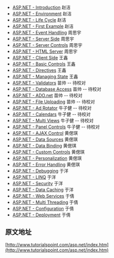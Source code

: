 - [ASP.NET - Introduction](introduction.md)  赵洁
- [ASP.NET - Environment](environment_setup.md)  赵洁
- [ASP.NET - Life Cycle](life_cycle.md)  赵洁
- [ASP.NET - First Example](first_example.md)  赵洁
- [ASP.NET - Event Handling](event_handling.md)  周思宇
- [ASP.NET - Server Side](server_side.md)  周思宇
- [ASP.NET - Server Controls](server_controls.md)  周思宇
- [ASP.NET - HTML Server](html_server.md)  周思宇
- [ASP.NET - Client Side](client_side.md)  王鑫
- [ASP.NET - Basic Controls](basic_controls.md)  王鑫
- [ASP.NET - Directives](directives.md)  王鑫
- [ASP.NET - Managing State](managing_state.md)  王鑫
- [ASP.NET - Validators](validators.md) 苗帅 -- 待校对
- [ASP.NET - Database Access](database_access.md) 苗帅 -- 待校对
- [ASP.NET - ADO.net](ado_net.md) 苗帅 -- 待校对
- [ASP.NET - File Uploading](file_uploading.md) 苗帅 -- 待校对
- [ASP.NET - Ad Rotator](ad_rotator.md) 牛子健 -- 待校对
- [ASP.NET - Calendars](calenders.md) 牛子健 -- 待校对
- [ASP.NET - Multi Views](multi_views.md) 牛子健 -- 待校对
- [ASP.NET - Panel Controls](panel_controls.md) 牛子健 -- 待校对
- [ASP.NET - AJAX Control](control.md) 黄偲琪
- [ASP.NET - Data Sources](data_sources.md) 黄偲琪
- [ASP.NET - Data Binding](data_binding.md) 黄偲琪
- [ASP.NET - Custom Controls](custom_controls.md) 黄偲琪
- [ASP.NET - Personalization](personalization.md) 黄偲琪
- [ASP.NET - Error Handling](error_handling.md) 黄偲琪
- [ASP.NET - Debugging](debugging.md) 于洋
- [ASP.NET - LINQ](linq.md) 于洋
- [ASP.NET - Security](security.md) 于洋
- [ASP.NET - Data Caching](data_caching.md) 于洋
- [ASP.NET - Web Services](web_services.md) 于倩
- [ASP.NET - Multi Threading](multi_threading.md) 于倩
- [ASP.NET - Configuration](configuration.md) 于倩
- [ASP.NET - Deployment](deployment.md)  于倩
 
## 原文地址

[http://www.tutorialspoint.com/asp.net/index.htm](http://www.tutorialspoint.com/asp.net/index.htm)
